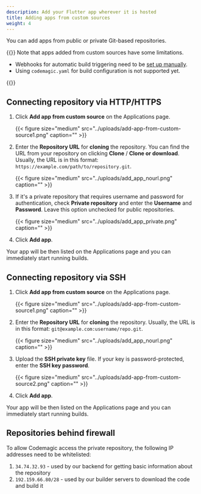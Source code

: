 ```yaml
---
description: Add your Flutter app wherever it is hosted
title: Adding apps from custom sources
weight: 4
---
```


You can add apps from public or private Git-based repositories. 

{{<notebox>}}
Note that apps added from custom sources have some limitations.

* Webhooks for automatic build triggering need to be [set up manually](../building/automatic-build-triggering/#webhooks).
* Using `codemagic.yaml` for build configuration is not supported yet.  

{{</notebox>}}

## Connecting repository via HTTP/HTTPS

1. Click **Add app from custom source** on the Applications page.

    {{< figure size="medium" src="../uploads/add-app-from-custom-source1.png" caption="" >}}

2. Enter the **Repository URL** for **cloning** the repository. You can find the URL from your repository on clicking **Clone** / **Clone or download**. Usually, the URL is in this format: `https://example.com/path/to/repository.git`.

    {{< figure size="medium" src="../uploads/add_app_nourl.png" caption="" >}}

3. If it's a private repository that requires username and password for authentication, check **Private repository** and enter the **Username** and **Password**. Leave this option unchecked for public repositories.

    {{< figure size="medium" src="../uploads/add_app_private.png" caption="" >}}

4. Click **Add app**.

Your app will be then listed on the Applications page and you can immediately start running builds.

## Connecting repository via SSH

1. Click **Add app from custom source** on the Applications page.

    {{< figure size="medium" src="../uploads/add-app-from-custom-source1.png" caption="" >}}

2. Enter the **Repository URL** for **cloning** the repository. Usually, the URL is in this format: ` git@example.com:username/repo.git `.

    {{< figure size="medium" src="../uploads/add_app_nourl.png" caption="" >}}

3. Upload the **SSH private key** file. If your key is password-protected, enter the **SSH key password**.

    {{< figure size="medium" src="../uploads/add-app-from-custom-source2.png" caption="" >}}

4. Click **Add app**.

Your app will be then listed on the Applications page and you can immediately start running builds.

## Repositories behind firewall

To allow Codemagic access the private repository, the following IP addresses need to be whitelisted:

1. `34.74.32.93` - used by our backend for getting basic information about the repository
2. `192.159.66.80/28` - used by our builder servers to download the code and build it
